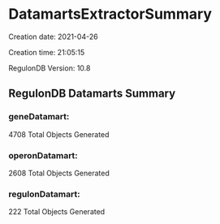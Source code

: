 # DatamartsExtractorSummary 
Creation date: 2021-04-26
 
Creation time: 21:05:15
 
RegulonDB Version: 10.8 

## RegulonDB Datamarts Summary 

 ### geneDatamart: 
 4708 Total Objects Generated
 ### operonDatamart: 
 2608 Total Objects Generated
 ### regulonDatamart: 
 222 Total Objects Generated